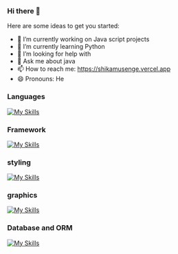 ### Hi there 👋
Here are some ideas to get you started:

- 🔭 I’m currently working on Java script projects
- 🌱 I’m currently learning Python
- 🤔 I’m looking for help with 
- 💬 Ask me about java
- 📫 How to reach me: https://shikamusenge.vercel.app
- 😄 Pronouns: He

### Languages 

[![My Skills](https://skillicons.dev/icons?i=java,js,ts,php,c,python,jsp)](https://skillicons.dev)

### Framework

[![My Skills](https://skillicons.dev/icons?i=react,express,tailwind,bootstrap,nest)](https://skillicons.dev)

### styling

[![My Skills](https://skillicons.dev/icons?i=css)](https://skillicons.dev)

### graphics

[![My Skills](https://skillicons.dev/icons?i=figma,photoshop,xd)](https://skillicons.dev)

### Database and ORM

[![My Skills](https://skillicons.dev/icons?i=mysql,postgres,mongodb,,prisma)](https://skillicons.dev)

